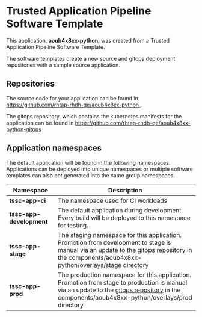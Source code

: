 # Trusted Application Pipeline Software Template

This application, **aoub4x8xx-python**, was created from a Trusted Application Pipeline Software Template.

The software templates create a new source and gitops deployment repositories with a sample source application. 

## Repositories

The source code for your application can be found in [https://github.com/rhtap-rhdh-qe/aoub4x8xx-python ](https://github.com/rhtap-rhdh-qe/aoub4x8xx-python ).
 
The gitops repository, which contains the kubernetes manifests for the application can be found in 
[https://github.com/rhtap-rhdh-qe/aoub4x8xx-python-gitops ](https://github.com/rhtap-rhdh-qe/aoub4x8xx-python-gitops ) 

## Application namespaces 

The default application will be found in the following namespaces. Applications can be deployed into unique namespaces or multiple software templates can also bet generated into the same group namespaces.  

|  Namespace   |  Description   |  
| -------- | -------- |
| **tssc-app-ci** | The namespace used for CI workloads |
| **tssc-app-development** | The default application during development. Every build will be deployed to this namespace for testing. |
| **tssc-app-stage** | The staging namespace for this application. Promotion from development to stage is manual via an update to the [gitops repository](https://github.com/rhtap-rhdh-qe/aoub4x8xx-python-gitops ) in the components/aoub4x8xx-python/overlays/stage directory |
| **tssc-app-prod** | The production namespace for this application. Promotion from stage to production is manual via an update to the [gitops repository](https://github.com/rhtap-rhdh-qe/aoub4x8xx-python-gitops ) in the components/aoub4x8xx-python/overlays/prod directory |